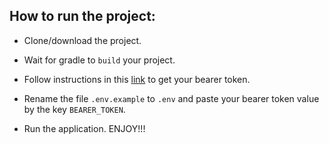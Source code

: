 ## How to run the project:

- Clone/download the project.

- Wait for gradle to `build` your project.
  
- Follow instructions in this [link](https://developer.twitter.com/en/docs/twitter-api/tweets/search/quick-start/recent-search) to get your bearer token.

- Rename the file `.env.example` to `.env` and paste your bearer token value by the key `BEARER_TOKEN`.

- Run the application. ENJOY!!!
